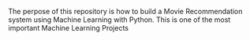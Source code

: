 The perpose of this repository is how to build a Movie Recommendation system using Machine Learning with Python. This is one of the most important Machine Learning Projects
